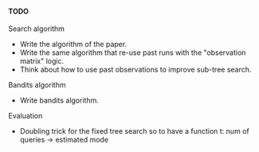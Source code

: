 #### TODO

Search algorithm
- Write the algorithm of the paper.
- Write the same algorithm that re-use past runs with the "observation matrix" logic.
- Think about how to use past observations to improve sub-tree search.

Bandits algorithm
- Write bandits algorithm.

Evaluation
- Doubling trick for the fixed tree search so to have a function t: num of queries -> estimated mode
